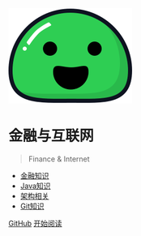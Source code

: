 <!-- _coverpage.md -->

![logo](docsify.svg)

# 金融与互联网
> Finance & Internet

- [金融知识](docs/finance.md)
- [Java知识](docs/java.md)
- [架构相关](docs/architect.md)
- [Git知识](docs/git.md)

[GitHub](https://github.com/morgan0329/morgan0329.github.io)
[开始阅读](README.md)